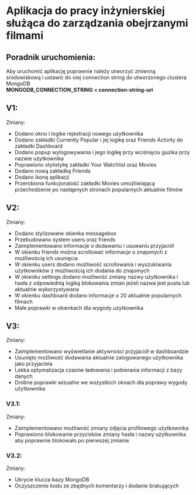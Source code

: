 # **Aplikacja do pracy inżynierskiej służąca do zarządzania obejrzanymi filmami**
## **Poradnik uruchomienia:**
Aby uruchomić aplikację poprawnie należy utworzyć zmienną środowiskową i ustawić do niej connection string do utworzonego clustera MongoDB\
**MONGODB_CONNECTION_STRING = connection-string-uri**

## **V1:**
Zmiany:
- Dodano okno i logike rejestracji nowego użytkownika
- Dodano zakładki Currently Popular i jej logikę oraz Friends Activity do zakładki Dashboard
- Dodano popup wylogowywania i jego logikę przy wciśnięciu guzika przy nazwie użytkownika
- Poprawiono stylistykę zakładki Your Watchlist oraz Movies
- Dodano nową zakładkę Friends
- Dodano ikonę aplikacji
- Przerobiona funkcjonalość zakładki Movies umożliwiającą przechodzenie po następnych stronach popularnych aktualnie filmów

## **V2:**
Zmiany:
- Dodano stylizowane okienka messagebox
- Przebudowano system users oraz friends
- Zaimplementowano informacje o dodawaniu i usuwaniu przyjaciół
- W okienku friends można scrollować informacje o znajomych z możliwością ich usunięcia
- W okienku users dodano możliwość scrollowania i wyszukiwania użytkowników z możliwością ich dodania do znajomych
- W okienku settings dodano możliwość zmiany nazwy użytkownika i hasła z odpowiednią logiką blokowania zmian jeżeli nazwa jest pusta lub aktualnie wykorzystywana
- W okienku dashboard dodano informacje o 20 aktualnie popularnych filmach
- Małe poprawki w okienkach dla wygody użytkownika

## **V3:**
Zmiany:
- Zaimplementowano wyświetlanie aktywności przyjaciół w dashboardzie 
- Usunięto możliwość dodawania aktualnie zalogowanego użytkownika jako przyjaciela
- Lekka optymalizacja czasów ładowania i pobierania informacji z bazy danych
- Drobne poprawki wizualne we wszystkich oknach dla poprawy wygody użytkownika
### **V3.1:**
Zmiany:
- Zaimplementowano możliwość zmiany zdjęcia profilowego użytkownika
- Poprawiono blokowanie przycisków zmiany hasła i nazwy użytkownika aby poprawnie blokowało po pierwszej zmianie
### **V3.2:**
Zmiany:
- Ukrycie klucza bazy MongoDB
- Oczyszczenie kodu ze zbędnych komentarzy i dodanie brakujących
